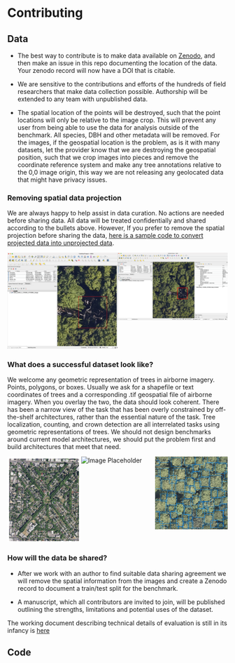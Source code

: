 # Contributing

## Data
* The best way to contribute is to make data available on [Zenodo](https://zenodo.org/), and then make an issue in this repo documenting the location of the data. Your zenodo record will now have a DOI that is citable.

* We are sensitive to the contributions and efforts of the hundreds of field researchers that make data collection possible. Authorship will be extended to any team with unpublished data. 

* The spatial location of the points will be destroyed, such that the point locations will only be relative to the image crop. This will prevent any user from being able to use the data for analysis outside of the benchmark. All species, DBH and other metadata will be removed. For the images, if the geospatial location is the problem, as is it with many datasets, let the provider know that we are destroying the geospatial position, such that we crop images into pieces and remove the coordinate reference system and make any tree annotations relative to the 0,0 image origin, this way we are not releasing any geolocated data that might have privacy issues.

### Removing spatial data projection
We are always happy to help assist in data curation. No actions are needed before sharing data. All data will be treated confidentially and shared according to the bullets above. However, If you prefer to remove the spatial projection before sharing the data, [here is a sample code to convert projected data into unprojected data](https://github.com/weecology/MillionTrees/blob/main/data_prep/destroy_geo.py).


<div style="display: flex; justify-content: space-between;">
    <div style="flex-basis: 50%;">
        <img src="public/with_projection.png" alt="Before" width="100%">
    </div>
    <div style="flex-basis: 50%;">
        <img src="public/without_projection.png" alt="After" width="100%">
    </div>
</div>


### What does a successful dataset look like?

We welcome any geometric representation of trees in airborne imagery. Points, polygons, or boxes. Usually we ask for a shapefile or text coordinates of trees and a corresponding .tif geospatial file of airborne imagery. When you overlay the two, the data should look coherent. There has been a narrow view of the task that has been overly constrained by off-the-shelf architectures, rather than the essential nature of the task. Tree localization, counting, and crown detection are all interrelated tasks using geometric representations of trees. We should not design benchmarks around current model architectures, we should put the problem first and build architectures that meet that need.

<div style="display: flex; justify-content: space-between;">
    <div style="flex-basis: 33%;">
        <img src="public/street_trees.png" alt="Image Placeholder" width="110%">
    </div>
    <div style="flex-basis: 33%;">
        <img src="public/polygon_example.png" alt="Image Placeholder" width="110%">
    </div>
    <div style="flex-basis: 33%;">
        <img src="public/HARV_037.png" alt="Image Placeholder" width="110%">
    </div>
</div>

### How will the data be shared?

* After we work with an author to find suitable data sharing agreement we will remove the spatial information from the images and create a Zenodo record to document a train/test split for the benchmark.

* A manuscript, which all contributors are invited to join, will be published outlining the strengths, limitations and potential uses of the dataset.

The working document describing technical details of evaluation is still in its infancy is [here](https://docs.google.com/document/d/1K6G1tcdTuAv3FgGiDWq5QhO-kSoBrxzTiic5jH1CZF4/edit?usp=sharing)

## Code